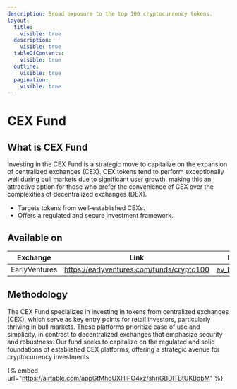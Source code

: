 ```yaml
---
description: Broad exposure to the top 100 cryptocurrency tokens.
layout:
  title:
    visible: true
  description:
    visible: true
  tableOfContents:
    visible: true
  outline:
    visible: true
  pagination:
    visible: true
---
```


# CEX Fund

## What is CEX Fund

Investing in the CEX Fund is a strategic move to capitalize on the expansion of centralized exchanges (CEX). CEX tokens tend to perform exceptionally well during bull markets due to significant user growth, making this an attractive option for those who prefer the convenience of CEX over the complexities of decentralized exchanges (DEX).

* Targets tokens from well-established CEXs.
* Offers a regulated and secure investment framework.

## Available on

<table data-column-title-hidden data-view="cards"><thead><tr><th align="center">Exchange</th><th data-hidden data-card-target data-type="content-ref">Link</th><th data-hidden data-card-cover data-type="files">Image</th></tr></thead><tbody><tr><td align="center">EarlyVentures</td><td><a href="https://earlyventures.com/funds/crypto100">https://earlyventures.com/funds/crypto100</a></td><td><a href="../../.gitbook/assets/ev_black.png">ev_black.png</a></td></tr></tbody></table>

## Methodology

The CEX Fund specializes in investing in tokens from centralized exchanges (CEX), which serve as key entry points for retail investors, particularly thriving in bull markets. These platforms prioritize ease of use and simplicity, in contrast to decentralized exchanges that emphasize security and robustness. Our fund seeks to capitalize on the regulated and solid foundations of established CEX platforms, offering a strategic avenue for cryptocurrency investments.

{% embed url="https://airtable.com/appGtMhoUXHIPO4xz/shriGBDlTBtUKBdbM" %}
